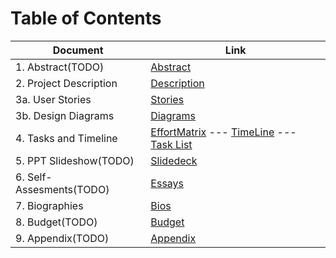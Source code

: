 # Table of Contents

| Document | Link |
| -------- | ---- |
| 1. Abstract(TODO) | [Abstract](01-project-abstract.md)   |
|2. Project Description | [Description](02-project-description.md)|
|3a. User Stories | [Stories](03-user-stories-and-design-diagrams.md#user-stories)|
|3b. Design Diagrams | [Diagrams](03-user-stories-and-design-diagrams.md#design-diagrams)|
|4. Tasks and Timeline | [EffortMatrix](04-project-tasks-and-timeline.md) --- [TimeLine](timeline.png) --- [Task List](04-project-tasks-and-timeline.md)|
|5. PPT Slideshow(TODO) | [Slidedeck](06-slideshow.md)||
|6. Self-Assesments(TODO)| [Essays](07-self-assessment-essays.md)|
|7. Biographies | [Bios](08-professional-biographies.md)|
|8. Budget(TODO) | [Budget](09-budget.md)|
|9. Appendix(TODO)| [Appendix](10-appendix.md)|

